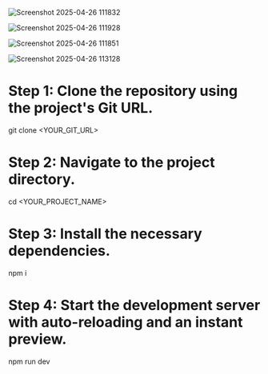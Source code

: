
![Screenshot 2025-04-26 111832](https://github.com/user-attachments/assets/95d6e5ca-583c-42c9-ab10-a11d87fa35ea)

![Screenshot 2025-04-26 111928](https://github.com/user-attachments/assets/190ed591-61ee-4cd2-9b4f-d219bd9bfcc3)

![Screenshot 2025-04-26 111851](https://github.com/user-attachments/assets/8f3374b4-e4ed-4e3f-8871-1e6ec2aef895)

![Screenshot 2025-04-26 113128](https://github.com/user-attachments/assets/29ebd718-4254-474e-ad53-0473bde88025)

# Step 1: Clone the repository using the project's Git URL.
git clone <YOUR_GIT_URL>

# Step 2: Navigate to the project directory.
cd <YOUR_PROJECT_NAME>

# Step 3: Install the necessary dependencies.
npm i

# Step 4: Start the development server with auto-reloading and an instant preview.
npm run dev
```

